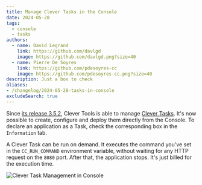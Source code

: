 ```yaml
---
title: Manage Clever Tasks in the Console
date: 2024-05-28
tags:
  - console
  - tasks
authors:
  - name: David Legrand
    link: https://github.com/davlgd
    image: https://github.com/davlgd.png?size=40
  - name: Pierre De Soyres
    link: https://github.com/pdesoyres-cc
    image: https://github.com/pdesoyres-cc.png?size=40
description: Just a box to check
aliases:
- /changelog/2024-05-28-tasks-in-console
excludeSearch: true
---
```


Since [its release 3.5.2](../04-11-clever-tools-3.5.2/), Clever Tools is able to manage [Clever Tasks](/developers/doc/develop/tasks/). It's now possible to create, configure and deploy them directly from the Console. To declare an application as a Task, check the corresponding box in the `Information` tab.

A Clever Task can be run on demand. It executes the command you've set in the `CC_RUN_COMMAND` environment variable, without waiting for any HTTP request on the `8080` port. After that, the application stops. It's just billed for the execution time.

![Clever Task Management in Console](/images/clever-tasks.webp "Defines a Clever Cloud application as a Task in Console")
